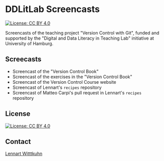 # DDLitLab Screencasts

[![License: CC BY 4.0](https://img.shields.io/badge/License-CC_BY_4.0-lightgrey.svg)](https://creativecommons.org/licenses/by/4.0/)

Screencasts of the teaching project "Version Control with Git", funded and supported by the "Digital and Data Literacy in Teaching Lab" initiative at University of Hamburg.

## Screecasts

- Screencast of the "Version Control Book"
- Screencast of the exercises in the "Version Control Book"
- Screencast of the Version Control Course website
- Screencast of Lennart's `recipes` repository
- Screencast of Matteo Carpi's pull request in Lennart's `recipes` repository

## License

[![License: CC BY 4.0](https://img.shields.io/badge/License-CC_BY_4.0-lightgrey.svg)](https://creativecommons.org/licenses/by/4.0/)

## Contact

[Lennart Witttkuhn](mailto:lennart.wittkuhn@tutanota.com)

